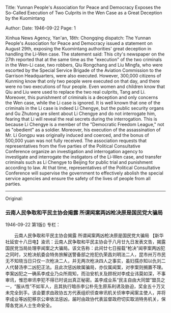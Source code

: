 Title: Yunnan People's Association for Peace and Democracy Exposes the So-Called Execution of Two Culprits in the Wen Case as a Great Deception by the Kuomintang

Author:
Date: 1946-09-22
Page: 1

Xinhua News Agency, Yan'an, 18th: Chongqing dispatch: The Yunnan People's Association for Peace and Democracy issued a statement on August 29th, exposing the Kuomintang authorities' great deception in handling the Li-Wen case. The statement said: This city's newspaper on the 27th reported that at the same time as the "execution" of the two criminals in the Wen-Li case, two robbers, Qiu Rongchang and Liu Mingfa, who were escorted by the Special Service Brigade of the Aviation Commission to the Garrison Headquarters, were also executed. However, 300,000 citizens of Kunming know that only two people were executed on that day, and there were no two executions of four people. Even women and children know that Qiu and Liu were used to replace the two real culprits, Tang and Li. Moreover, this punishment of criminals is a deception and only concerns the Wen case, while the Li case is ignored. It is well known that one of the criminals in the Li case is indeed Li Chengye, but the public security organs and Gu Zhutong are silent about Li Chengye and do not interrogate him, fearing that Li will reveal the real secrets during the interrogation. This is because Li Chengye is a member of the "Democratic Freedom League," not as "obedient" as a soldier. Moreover, his execution of the assassination of Mr. Li Gongpu was originally induced and coerced, and the bonus of 500,000 yuan was not fully received. The association requests that representatives from the five parties of the Political Consultative Conference organize an investigation and interrogation agency to investigate and interrogate the instigators of the Li-Wen case, and transfer criminals such as Li Chengye to Beijing for public trial and punishment according to law. At that time, representatives of the Political Consultative Conference will supervise the government to effectively abolish the special service agencies and ensure the safety of the lives of people from all parties.



<hr /> 

Original: 


### 云南人民争取和平民主协会揭露  所谓闻案两凶枪决原是国民党大骗局

1946-09-22
第1版()
专栏：

　　云南人民争取和平民主协会揭露
    所谓闻案两凶枪决原是国民党大骗局
    【新华社延安十八日电】渝讯：云南人民争取和平民主协会于八月廿九日发表文告，揭露国民党当局处理李闻案之大骗局。该文告称：此间廿七日报载“枪决”闻李案两凶犯之同时，又枪决航委会特务旅解送警备部之抢犯仇荣昌刘明法二人，昆市卅万市民无不知晓当日只仅一次枪决二人，并无两次枪决四人之事实，虽妇孺亦知以仇刘二人代替汤李二凶犯正法。且此次惩凶故属骗局，亦仅属闻案，对李案则搁置不理。李案凶犯之一确系李成业乃众所周知，而治安机关及顾祝对李成业讳莫如深，不事审讯，惟恐审讯李犯不得已时说出真正秘密。盖李成业系“民主自由大同盟”盟员之一，“服从性”不如军人，且其执行暗杀李公朴先生原系利诱及胁迫，奖金五十万又未完全到手。该会要求由政协五方代表组织侦查审讯机关侦审李闻案主使人，并将李成业等凶犯移京公审依法惩凶，届时由政协代表监督政府切实取消特务机关，保障各党派人士生命安全。

